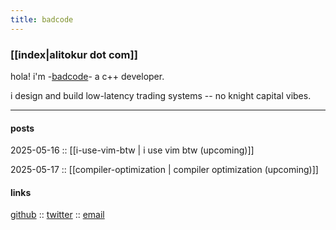 ```yaml
---
title: badcode
---
```


### [[index|alitokur dot com]]


hola! i'm  -[badcode](https://www.imdb.com/title/tt2255900/characters/nm0009918?item=qt2061445&ref_=ext_shr_lnk)- a c++ developer.

i design and build low-latency trading systems -- no knight capital vibes.

---


#### posts 


2025-05-16 :: [[i-use-vim-btw | i use vim btw (upcoming)]]

2025-05-17 :: [[compiler-optimization | compiler optimization (upcoming)]]


#### links

[github](https://github.com/alitokur) :: 
[twitter](https://twitter.com/alitokur) :: 
[email](mailto:alitokurr@gmail.com)



